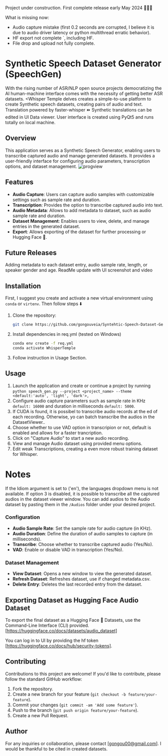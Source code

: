 Project under construction. First complete release early May 2024 🚧👷‍♂️

What is missing now:
- Audio capture mistake (first 0.2 seconds are corrupted, I believe it is due to audio driver latency or python multithread erratic behavior).
- HF export not complete ´, including HF.
- File drop and upload not fully complete.
# Synthetic Speech Dataset Generator (SpeechGen)

With the rising number of ASR/NLP open source projects democratizing the AI human-machine interface comes with the necessity of getting better ASR datasets. <Whisper Temple delves creates a simple-to-use platform to create Synthetic speech datasets, creating pairs of audio and text. Translation powered by faster-whisper ⏩ Synthetic translations can be edited in UI Data viewer. 
User interface is created using PyQt5 and runs totally on local machine.


## Overview
This application serves as a Synthetic Speech Generator, enabling users to transcribe captured audio and manage generated datasets. It provides a user-friendly interface for configuring audio parameters, transcription options, and dataset management.
![progview](https://github.com/gongouveia/Synthetic-Speech-Dataset-Generator-Powered-by-Whisper-Train-Whisper/assets/68733294/eeda9460-029b-4a9a-bfa7-176086313f11)

## Features
- **Audio Capture**: Users can capture audio samples with customizable settings such as sample rate and duration.
- **Transcription**: Provides the option to transcribe captured audio into text.
- **Audio Metadata**: Allows to add metadata to dataset, such as audio sample rate and duration.
- **Dataset Management**: Enables users to view, delete, and manage entries in the generated dataset.
- **Export**: Allows exporting of the dataset for further processing or Hugging Face :hugs:.

## Future Releases
Adding metadata to each dataset entry, audio sample rate, length, or speaker gender and age.
ReadMe update with UI screenshot and video

## Installation  
First, I suggest you create and activate a new virtual environment using `conda` or `virtenv`. Then follow steps ⬇️
1. Clone the repository:
    ```bash
    git clone https://github.com/gongouveia/Syntehtic-Speech-Dataset-Generator.git
    ```
2. Install dependencies in req.yml (tested on Windows)
   ```bash
   conda env create -f req.yml
   conda activate WhisperTemple
    ```   
4. Follow instruction in Usage Section.

## Usage
1. Launch the application and create or continue a project by running `python speech_gen.py --project <project_name> --theme <default:'auto', 'light', 'dark'>,  `
2. Configure audio capture parameters such as sample rate in KHz `default: 16000` and duration in milliseconds `default: 5000`.
3. If CUDA is found, it is possibel to transcribe audio records at the ed of each recording. Otherwise, yo can batch transcribe the audios in the DatasetViewer..
4. Choose whether to use VAD option in transcripion or not, default is enabled and allows for a faster trancription.
5. Click on "Capture Audio" to start a new audio recording.
6. View and manage Audio dataset using provided menu options.
7. Edit weak Transcriptions, creating a even more robust training dataset for Whisper.
# Notes
If the Idiom argument is set to ('en'), the languages dropdown menu is not available. 
If option 3 is disabled, it is possible to transcribe all the captured audios in the dataset viewer window. You can add audios to the Audio dataset by pasting them in the `/Audios` folder under your desired project.

### Configuration
- **Audio Sample Rate**: Set the sample rate for audio capture (in KHz).
- **Audio Duration**: Define the duration of audio samples to capture (in milliseconds).
- **Transcribe**: Choose whether to transcribe captured audio (Yes/No).
- **VAD**: Enable or disable VAD in transcription (Yes/No).

### Dataset Management
- **View Dataset**: Opens a new window to view the generated dataset.
- **Refresh Dataset**: Refreshes dataset, use if changed metadata.csv.
- **Delete Entry**: Deletes the last recorded entry from the dataset.


## Exporting Dataset as Hugging Face Audio Dataset
To export the final dataset as a Hugging Face 🤗 Datasets, use the Command-Line Interface (CLI) provided.
[https://huggingface.co/docs/datasets/audio_dataset]

You can log in to UI by providing the hf token [https://huggingface.co/docs/hub/security-tokens].


## Contributing
Contributions to this project are welcome! If you'd like to contribute, please follow the standard GitHub workflow:
1. Fork the repository.
2. Create a new branch for your feature (`git checkout -b feature/your-feature`).
3. Commit your changes (`git commit -am 'Add some feature'`).
4. Push to the branch (`git push origin feature/your-feature`).
5. Create a new Pull Request.

## Author

For any inquiries or collaboration, please contact [gongou00@gmail.com].
I would be thankful to be cited in created datasets.
